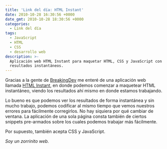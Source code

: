 ```yaml
---
title: 'Link del día: HTML Instant'
date: 2010-10-28 16:30:56 +0000
date_gmt: 2010-10-28 18:30:56 +0000
categories:
  - Link del día
tags:
  - JavaScript
  - HTML
  - CSS
  - desarrollo web
description: >-
  Aplicación web HTML Instant para maquetar HTML, CSS y JavaScript con
  resultados instantáneos.
---
```



Gracias a la gente de [BreakingDev](http://twitter.com/BreakingDev) me enteré de una aplicación web llamada [HTML Instant](http://www.htmlinstant.com/), en donde podemos comenzar a maquetear HTML instantáneo, viendo los resultados ahí mismo en donde estamos trabajando.

Lo bueno es que podemos ver los resultados de forma instantánea y sin mucho trabajo, podemos codificar al mismo tiempo que vemos nuestros errores para fácilmente corregirlos. No hay siquiera por qué cambiar de ventana. La aplicación de una sola página consta también de ciertos snippets pre-armados sobre los cuales podemos trabajar más fácilmente.

Por supuesto, también acepta CSS y JavaScript.

_Soy un zorrinito web._
